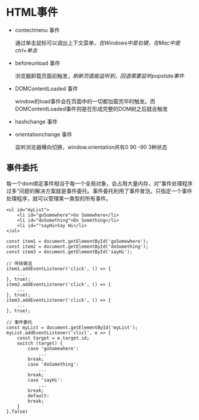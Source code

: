 # HTML事件

- contectmenu 事件

    通过单击鼠标可以调出上下文菜单，*在Windows中是右键，在Mac中是ctrl+单击*


- beforeunload 事件

    浏览器卸载页面前触发，*刷新页面能监听到，回退需要监听popstate事件*

- DOMContentLoaded 事件

    window的load事件会在页面中的一切都加载完毕时触发。而DOMContentLoaded事件则是在形成完整的DOM树之后就会触发

- hashchange 事件

- orientationchange 事件

    监听浏览器横向切换，window.orientation共有0 90 -90 3种状态


## 事件委托

每一个dom绑定事件相当于每一个全局对象，会占用大量内存，对“事件处理程序过多”问题的解决方案就是事件委托。事件委托利用了事件冒泡，只指定一个事件处理程序，就可以管理某一类型的所有事件。

```
<ul id="myList">
    <li id="goSomewhere">Go Somewhere</li>
    <li id="doSomething">Do Something</li>
    <li id=""sayHi>Say Hi</li>
</ul>

const item1 = document.getElementById('goSomewhere');
const item2 = document.getElementById('doSomething');
const item3 = document.getElementById('sayHi');

// 传统做法
item1.addEventListener('click', () => {
    ...
}, true);
item2.addEventListener('click', () => {
    ...
}, true);
item3.addEventListener('click', () => {
    ...
}, true);

// 事件委托
const myList = document.getElementById('myList');
myList.addEventListener('clicl', e => {
    const target = e.target.id;
    switch (target) {
        case 'goSomewhere':
            ...
        break;
        case 'doSomething':
            ...
        break;
        case 'sayHi':
            ...
        break;
        default:
        break;
    }
},false)
```